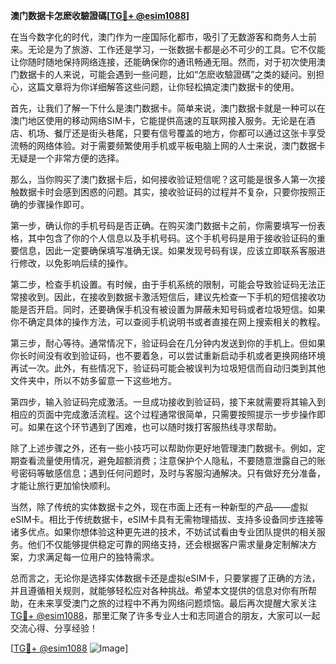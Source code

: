 **澳门数据卡怎麽收驗證碼[[TG💪+ @esim1088](https://t.me/s/esim1088)]**

在当今数字化的时代，澳门作为一座国际化都市，吸引了无数游客和商务人士前来。无论是为了旅游、工作还是学习，一张数据卡都是必不可少的工具。它不仅能让你随时随地保持网络连接，还能确保你的通讯畅通无阻。然而，对于初次使用澳门数据卡的人来说，可能会遇到一些问题，比如“怎麽收驗證碼”之类的疑问。别担心，这篇文章将为你详细解答这些问题，让你轻松搞定澳门数据卡的使用。

首先，让我们了解一下什么是澳门数据卡。简单来说，澳门数据卡就是一种可以在澳门地区使用的移动网络SIM卡，它能提供高速的互联网接入服务。无论是在酒店、机场、餐厅还是街头巷尾，只要有信号覆盖的地方，你都可以通过这张卡享受流畅的网络体验。对于需要频繁使用手机或平板电脑上网的人士来说，澳门数据卡无疑是一个非常方便的选择。

那么，当你购买了澳门数据卡后，如何接收验证短信呢？这可能是很多人第一次接触数据卡时会感到困惑的问题。其实，接收验证码的过程并不复杂，只要你按照正确的步骤操作即可。

第一步，确认你的手机号码是否正确。在购买澳门数据卡之前，你需要填写一份表格，其中包含了你的个人信息以及手机号码。这个手机号码是用于接收验证码的重要信息，因此一定要确保填写准确无误。如果发现号码有误，应该立即联系客服进行修改，以免影响后续的操作。

第二步，检查手机设置。有时候，由于手机系统的限制，可能会导致验证码无法正常接收到。因此，在接收到数据卡激活短信后，建议先检查一下手机的短信接收功能是否开启。同时，还要确保手机没有被设置为屏蔽未知号码或者垃圾短信。如果你不确定具体的操作方法，可以查阅手机说明书或者直接在网上搜索相关的教程。

第三步，耐心等待。通常情况下，验证码会在几分钟内发送到你的手机上。但如果你长时间没有收到验证码，也不要着急，可以尝试重新启动手机或者更换网络环境再试一次。此外，有些情况下，验证码可能会被误判为垃圾短信而自动归类到其他文件夹中，所以不妨多留意一下这些地方。

第四步，输入验证码完成激活。一旦成功接收到验证码，接下来就需要将其输入到相应的页面中完成激活流程。这个过程通常很简单，只需要按照提示一步步操作即可。如果在这个环节遇到了困难，也可以随时拨打客服热线寻求帮助。

除了上述步骤之外，还有一些小技巧可以帮助你更好地管理澳门数据卡。例如，定期查看流量使用情况，避免超额消费；注意保护个人隐私，不要随意泄露自己的账号密码等敏感信息；遇到任何问题时，及时与客服沟通解决。只有做好充分准备，才能让旅行更加愉快顺利。

当然，除了传统的实体数据卡之外，现在市面上还有一种新型的产品——虚拟eSIM卡。相比于传统数据卡，eSIM卡具有无需物理插拔、支持多设备同步连接等诸多优点。如果你想体验这种更先进的技术，不妨试试看由专业团队提供的相关服务。他们不仅能够提供稳定可靠的网络支持，还会根据客户需求量身定制解决方案，力求满足每一位用户的独特需求。

总而言之，无论你是选择实体数据卡还是虚拟eSIM卡，只要掌握了正确的方法，并且遵循相关规则，就能够轻松应对各种挑战。希望本文提供的信息对你有所帮助，在未来享受澳门之旅的过程中不再为网络问题烦恼。最后再次提醒大家关注[TG💪+ @esim1088](https://t.me/s/esim1088)，那里汇聚了许多专业人士和志同道合的朋友，大家可以一起交流心得、分享经验！

[[TG💪+ @esim1088](https://t.me/s/esim1088) ![Image](https://i.postimg.cc/4NQfJmqS/Snipaste-2025-05-13-00-14-12.png)]